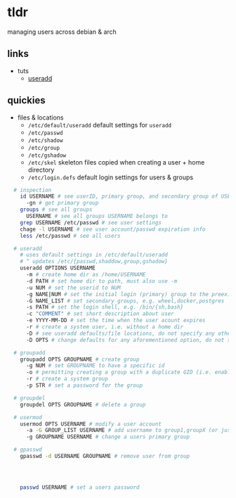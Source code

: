 # tldr

managing users across debian & arch

## links

- tuts
  - [useradd](https://linuxize.com/post/how-to-create-users-in-linux-using-the-useradd-command/)

## quickies

- files & locations
  - `/etc/default/useradd` default settings for `useradd`
  - `/etc/passwd`
  - `/etc/shadow`
  - `/etc/group`
  - `/etc/gshadow`
  - `/etc/skel` skeleton files copied when creating a user + home directory
  - `/etc/login.defs` default login settings for users & groups

```sh
  # inspection
    id USERNAME # see userID, primary group, and secondary group of USERNAME
      -gn # get primary group
    groups # see all groups
      USERNAME # see all groups USERNAME belongs to
    grep USERNAME /etc/passwd # see user settings
    chage -l USERNAME # see user account/passwd expiration info
    less /etc/passwd # see all users

  # useradd
    # uses default settings in /etc/default/useradd
    # ^ updates /etc/{passwd,shaddow,group,gshadow}
    useradd OPTIONS USERNAME
      -m # create home dir as /home/USERNAME
      -d PATH # set home dir to path, must also use -m
      -u NUM # set the userid to NUM
      -g NAME|NUM # set the initial login (primary) group to the preexisting groupname/group id
      -G NAME_LIST # set secondary groups, e.g. wheel,docker,postgres
      -s PATH # set the login shell, e.g. /bin/{sh,bash}
      -c "COMMENT" # set short description about user
      -e YYYY-MM-DD # set the time when the user acount expires
      -r # create a system user, i.e. without a home dir
      -D # see useradd defaults/file locations, do not specify any other options/username
      -D OPTS # change defaults for any aforementioned option, do not specify username

  # groupadd
    groupadd OPTS GROUPNAME # create group
      -g NUM # set GROUPNAME to have a specific id
      -o # permitting creating a group with a duplicate GID (i.e. enable multiple groups with the same ID)
      -r # create a system group
      -p STR # set a password for the group

  # groupdel
    groupdel OPTS GROUPNAME # delete a group

  # usermod
    usermod OPTS USERNAME # modify a user account
      -a -G GROUP_LIST USERNAME # add username to group1,groupX (or just 1 group)
      -g GROUPNAME USERNAME # change a users primary group

  # gpasswd
    gpasswd -d USERNAME GROUPNAME # remove user from group




    passwd USERNAME # set a users password

```
